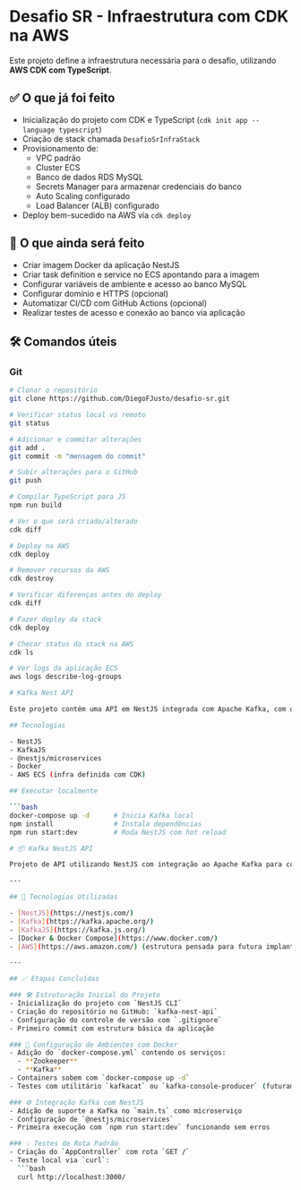 # Desafio SR - Infraestrutura com CDK na AWS

Este projeto define a infraestrutura necessária para o desafio, utilizando **AWS CDK com TypeScript**.

## ✅ O que já foi feito

- Inicialização do projeto com CDK e TypeScript (`cdk init app --language typescript`)
- Criação de stack chamada `DesafioSrInfraStack`
- Provisionamento de:
  - VPC padrão
  - Cluster ECS
  - Banco de dados RDS MySQL
  - Secrets Manager para armazenar credenciais do banco
  - Auto Scaling configurado
  - Load Balancer (ALB) configurado
- Deploy bem-sucedido na AWS via `cdk deploy`

## 📌 O que ainda será feito

- Criar imagem Docker da aplicação NestJS
- Criar task definition e service no ECS apontando para a imagem
- Configurar variáveis de ambiente e acesso ao banco MySQL
- Configurar domínio e HTTPS (opcional)
- Automatizar CI/CD com GitHub Actions (opcional)
- Realizar testes de acesso e conexão ao banco via aplicação

## 🛠 Comandos úteis

### Git

```bash
# Clonar o repositório
git clone https://github.com/DiegoFJusto/desafio-sr.git

# Verificar status local vs remoto
git status

# Adicionar e commitar alterações
git add .
git commit -m "mensagem do commit"

# Subir alterações para o GitHub
git push

# Compilar TypeScript para JS
npm run build

# Ver o que será criado/alterado
cdk diff

# Deploy na AWS
cdk deploy

# Remover recursos da AWS
cdk destroy

# Verificar diferenças antes do deploy
cdk diff

# Fazer deploy da stack
cdk deploy

# Checar status da stack na AWS
cdk ls

# Ver logs da aplicação ECS
aws logs describe-log-groups

# Kafka Nest API

Este projeto contém uma API em NestJS integrada com Apache Kafka, com objetivo de produzir e consumir mensagens via endpoints HTTP e listeners.

## Tecnologias

- NestJS
- KafkaJS
- @nestjs/microservices
- Docker
- AWS ECS (infra definida com CDK)

## Executar localmente

```bash
docker-compose up -d      # Inicia Kafka local
npm install               # Instala dependências
npm run start:dev         # Roda NestJS com hot reload

# 📦 Kafka NestJS API

Projeto de API utilizando NestJS com integração ao Apache Kafka para comunicação assíncrona baseada em eventos.

---

## 🚀 Tecnologias Utilizadas

- [NestJS](https://nestjs.com/)
- [Kafka](https://kafka.apache.org/)
- [KafkaJS](https://kafka.js.org/)
- [Docker & Docker Compose](https://www.docker.com/)
- [AWS](https://aws.amazon.com/) (estrutura pensada para futura implantação)

---

## ✅ Etapas Concluídas

### 🛠️ Estruturação Inicial do Projeto
- Inicialização do projeto com `NestJS CLI`
- Criação do repositório no GitHub: `kafka-nest-api`
- Configuração do controle de versão com `.gitignore`
- Primeiro commit com estrutura básica da aplicação

### 🐳 Configuração de Ambientes com Docker
- Adição do `docker-compose.yml` contendo os serviços:
  - **Zookeeper**
  - **Kafka**
- Containers sobem com `docker-compose up -d`
- Testes com utilitário `kafkacat` ou `kafka-console-producer` (futuramente)

### ⚙️ Integração Kafka com NestJS
- Adição de suporte a Kafka no `main.ts` como microserviço
- Configuração de `@nestjs/microservices`
- Primeira execução com `npm run start:dev` funcionando sem erros

### 💡 Testes de Rota Padrão
- Criação do `AppController` com rota `GET /`
- Teste local via `curl`:
  ```bash
  curl http://localhost:3000/

